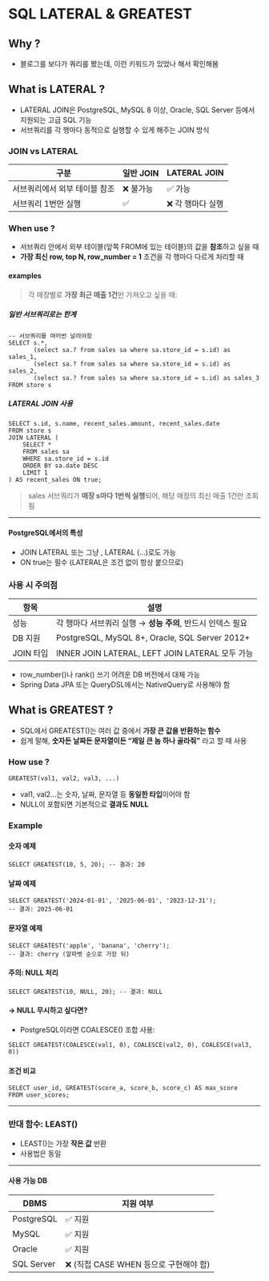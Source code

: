 # SQL LATERAL & GREATEST

## Why ? 
- 블로그를 보다가 쿼리를 봤는데, 이런 키워드가 있었나 해서 확인해봄 

## What is LATERAL ?

- LATERAL JOIN은 PostgreSQL, MySQL 8 이상, Oracle, SQL Server 등에서 지원되는 고급 SQL 기능
- 서브쿼리를 각 행마다 동적으로 실행할 수 있게 해주는 JOIN 방식

### JOIN vs LATERAL

| **구분**           | **일반 JOIN** | **LATERAL JOIN** |
| ---------------- | ----------- | ---------------- |
| 서브쿼리에서 외부 테이블 참조 | ❌ 불가능       | ✅ 가능             |
| 서브쿼리 1번만 실행      | ✅           | ❌ 각 행마다 실행       |


### When use ?
- 서브쿼리 안에서 외부 테이블(앞쪽 FROM에 있는 테이블)의 값을 **참조**하고 싶을 때
- **가장 최신 row, top N, row_number = 1** 조건을 각 행마다 다르게 처리할 때


#### examples


> 각 매장별로 **가장 최근 매출 1건**만 가져오고 싶을 때:

##### **일반 서브쿼리로는 한계**

```
-- 서브쿼리를 여러번 날려야함
SELECT s.*, 
       (select sa.? from sales sa where sa.store_id = s.id) as sales_1,
       (select sa.? from sales sa where sa.store_id = s.id) as sales_2,
       (select sa.? from sales sa where sa.store_id = s.id) as sales_3
FROM store s
```

##### **LATERAL JOIN 사용**

```
SELECT s.id, s.name, recent_sales.amount, recent_sales.date
FROM store s
JOIN LATERAL (
    SELECT *
    FROM sales sa
    WHERE sa.store_id = s.id
    ORDER BY sa.date DESC
    LIMIT 1
) AS recent_sales ON true;
```

> sales 서브쿼리가 **매장 s마다 1번씩 실행**되어, 해당 매장의 최신 매출 1건만 조회됨

---

#### **PostgreSQL에서의 특성**

- JOIN LATERAL 또는 그냥 , LATERAL (...)로도 가능
- ON true는 필수 (LATERAL은 조건 없이 항상 붙으므로)


### **사용 시 주의점**

|**항목**|**설명**|
|---|---|
|성능|각 행마다 서브쿼리 실행 → **성능 주의**, 반드시 인덱스 필요|
|DB 지원|PostgreSQL, MySQL 8+, Oracle, SQL Server 2012+|
|JOIN 타입|INNER JOIN LATERAL, LEFT JOIN LATERAL 모두 가능|

- row_number()나 rank() 쓰기 어려운 DB 버전에서 대체 가능
- Spring Data JPA 또는 QueryDSL에서는 NativeQuery로 사용해야 함


## What is GREATEST ? 

- SQL에서 GREATEST()는 여러 값 중에서 **가장 큰 값을 반환하는 함수**
- 쉽게 말해, **숫자든 날짜든 문자열이든 “제일 큰 놈 하나 골라줘”** 라고 할 때 사용

### How use ?

```
GREATEST(val1, val2, val3, ...)
```

- val1, val2…는 숫자, 날짜, 문자열 등 **동일한 타입**이어야 함
- NULL이 포함되면 기본적으로 **결과도 NULL**

### Example

#### **숫자 예제**

```
SELECT GREATEST(10, 5, 20); -- 결과: 20
```

#### **날짜 예제**

```
SELECT GREATEST('2024-01-01', '2025-06-01', '2023-12-31'); 
-- 결과: 2025-06-01
```

#### **문자열 예제**

```
SELECT GREATEST('apple', 'banana', 'cherry'); 
-- 결과: cherry (알파벳 순으로 가장 뒤)
```
#### **주의: NULL 처리**

```
SELECT GREATEST(10, NULL, 20); -- 결과: NULL
```

#### **→ NULL 무시하고 싶다면?**

- PostgreSQL이라면 COALESCE() 조합 사용:

```
SELECT GREATEST(COALESCE(val1, 0), COALESCE(val2, 0), COALESCE(val3, 0))
```
#### **조건 비교**

```
SELECT user_id, GREATEST(score_a, score_b, score_c) AS max_score
FROM user_scores;
```

---

### 반대 함수: LEAST()

- LEAST()는 가장 **작은 값** 반환
- 사용법은 동일

---

#### **사용 가능 DB**

|**DBMS**|**지원 여부**|
|---|---|
|PostgreSQL|✅ 지원|
|MySQL|✅ 지원|
|Oracle|✅ 지원|
|SQL Server|❌ (직접 CASE WHEN 등으로 구현해야 함)|

